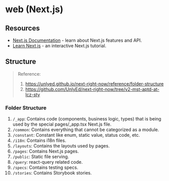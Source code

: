 # web (Next.js)

## Resources

- [Next.js Documentation](https://nextjs.org/docs) - learn about Next.js features and API.
- [Learn Next.js](https://nextjs.org/learn) - an interactive Next.js tutorial.

## Structure

> Reference:
>
> 1. https://unlyed.github.io/next-right-now/reference/folder-structure
> 2. https://github.com/UnlyEd/next-right-now/tree/v2-mst-aptd-at-lcz-sty

### Folder Structure

1. `/_app`: Contains code (components, business logic, types) that is being used by the special pages/\_app.tsx Next.js file.
2. `/common`: Contains everything that cannot be categorized as a module.
3. `/constant`: Constant like enum, static value, status code, etc.
4. `/i18n`: Contains i18n files.
5. `/layouts`: Contains the layouts used by pages.
6. `/pages`: Contains Next.js pages.
7. `/public`: Static file serving.
8. `/query`: react-query related code.
9. `/specs`: Contains testing specs.
10. `/stories`: Contains Storybook stories.
